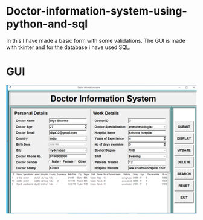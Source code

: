 # Doctor-information-system-using-python-and-sql
In this I have made a basic form with some validations. The GUI is made with tkinter and for the database i have used SQL.
# GUI
![DEMO](images/1.png)
